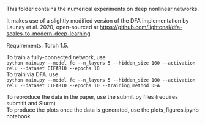 This folder contains the numerical experiments on deep nonlinear networks.

It makes use of a slightly modified version of the DFA implementation by Launay et al. 2020, open-sourced at https://github.com/lightonai/dfa-scales-to-modern-deep-learning.

Requirements: Torch 1.5.

To train a fully-connected network, use<br>
```python main.py --model fc --n_layers 5 --hidden_size 100 --activation relu --dataset CIFAR10 --epochs 10```<br>
To train via DFA, use<br>
```python main.py --model fc --n_layers 5 --hidden_size 100 --activation relu --dataset CIFAR10 --epochs 10 --training_method DFA```

To reproduce the data in the paper, use the submit.py files (requires submitit and Slurm)<br>
To produce the plots once the data is generated, use the plots_figures.ipynb notebook
